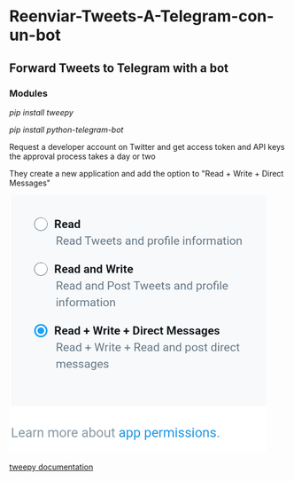 # Reenviar-Tweets-A-Telegram-con-un-bot
## Forward Tweets to Telegram with a bot
### Modules
*pip install tweepy*

*pip install python-telegram-bot*

Request a developer account on Twitter and get access token and API keys
the approval process takes a day or two

They create a new application and add the option to "Read + Write + Direct Messages"

<img src="/image/20210729_135344.png"/>

[tweepy documentation](https://docs.tweepy.org/en/latest/streaming.html?highlight=Stream#using-stream)
